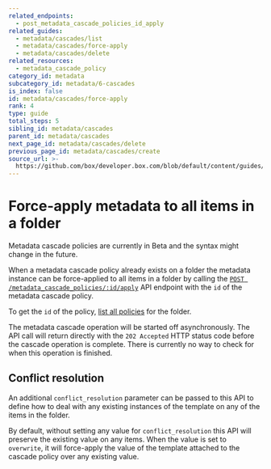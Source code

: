 ```yaml
---
related_endpoints:
  - post_metadata_cascade_policies_id_apply
related_guides:
  - metadata/cascades/list
  - metadata/cascades/force-apply
  - metadata/cascades/delete
related_resources:
  - metadata_cascade_policy
category_id: metadata
subcategory_id: metadata/6-cascades
is_index: false
id: metadata/cascades/force-apply
rank: 4
type: guide
total_steps: 5
sibling_id: metadata/cascades
parent_id: metadata/cascades
next_page_id: metadata/cascades/delete
previous_page_id: metadata/cascades/create
source_url: >-
  https://github.com/box/developer.box.com/blob/default/content/guides/metadata/6-cascades/4-force-apply.md
---
```

# Force-apply metadata to all items in a folder

<Message warning>

Metadata cascade policies are currently in Beta and the syntax might change in
the future.

</Message>

When a metadata cascade policy already exists on a folder the metadata instance
can be force-applied to all items in a folder by calling the
[`POST /metadata_cascade_policies/:id/apply`][e_post] API endpoint with the
`id` of the metadata cascade policy.

<Samples id='post_metadata_cascade_policies_id_apply' >

</Samples>

<Message>

To get the `id` of the policy,
[list all policies][g_list_policies] for the folder.

</Message>

<Message warning>

The metadata cascade operation will be started off asynchronously. The API
call will return directly with the `202 Accepted` HTTP status code before
the cascade operation is complete. There is currently no way to check for when
this operation is finished.

</Message>

## Conflict resolution

An additional `conflict_resolution` parameter can be passed to this API to
define how to deal with any existing instances of the template on any of the
items in the folder.

By default, without setting any value for `conflict_resolution` this API will
preserve the existing value on any items. When the value is set to `overwrite`,
it will force-apply the value of the template attached to the cascade policy
over any existing value.

[e_post]: e://post_metadata_cascade_policies_id_apply
[g_list_policies]: g://metadata/cascades/list